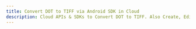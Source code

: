 ---title: Convert DOT to TIFF via Android SDK in Clouddescription: Cloud APIs & SDKs to Convert DOT to TIFF. Also Create, Edit & Render Microsoft Word & OpenOffice documents in the Cloud.---